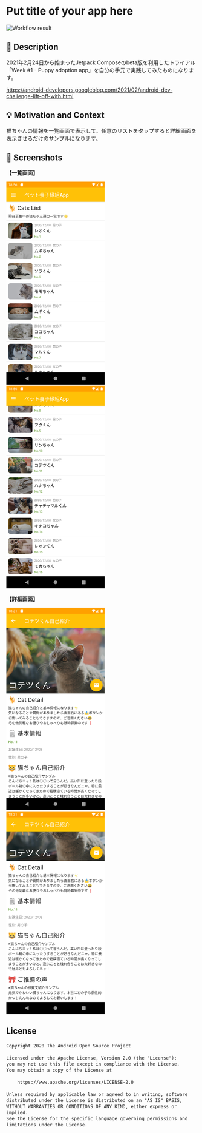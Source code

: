 # Put title of your app here

![Workflow result](https://github.com/fumiyasac/JetpackComposePractice1/workflows/Check/badge.svg)

## :scroll: Description

2021年2月24日から始まったJetpack Composeのbeta版を利用したトライアル 「Week #1 - Puppy adoption app」を自分の手元で実践してみたものになります。

https://android-developers.googleblog.com/2021/02/android-dev-challenge-lift-off-with.html

## :bulb: Motivation and Context

猫ちゃんの情報を一覧画面で表示して、任意のリストをタップすると詳細画面を表示させるだけのサンプルになります。

## :camera_flash: Screenshots

__【一覧画面】__

<img src="/results/screenshot_list_1.png" width="260">&emsp;<img src="/results/screenshot_list_2.png" width="260">

__【詳細画面】__

<img src="/results/screenshot_detail_1.png" width="260">&emsp;<img src="/results/screenshot_detail_2.png" width="260">

## License
```
Copyright 2020 The Android Open Source Project

Licensed under the Apache License, Version 2.0 (the "License");
you may not use this file except in compliance with the License.
You may obtain a copy of the License at

    https://www.apache.org/licenses/LICENSE-2.0

Unless required by applicable law or agreed to in writing, software
distributed under the License is distributed on an "AS IS" BASIS,
WITHOUT WARRANTIES OR CONDITIONS OF ANY KIND, either express or implied.
See the License for the specific language governing permissions and
limitations under the License.
```